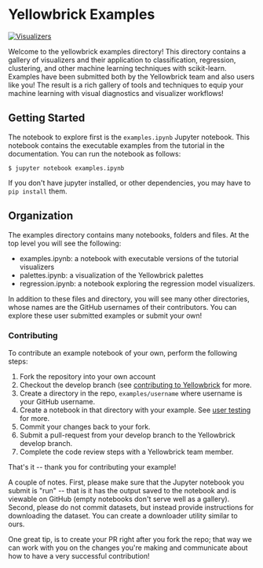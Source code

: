 # Yellowbrick Examples

[![Visualizers](..docs/images/readme/banner.png)](../docs/images/readme/banner.png)

Welcome to the yellowbrick examples directory! This directory contains a gallery of visualizers and their application to classification, regression, clustering, and other machine learning techniques with scikit-learn. Examples have been submitted both by the Yellowbrick team and also users like you! The result is a rich gallery of tools and techniques to equip your machine learning with visual diagnostics and visualizer workflows!

## Getting Started

The notebook to explore first is the `examples.ipynb` Jupyter notebook. This notebook contains the executable examples from the tutorial in the documentation. You can run the notebook as follows:

```
$ jupyter notebook examples.ipynb
```

If you don't have jupyter installed, or other dependencies, you may have to `pip install` them.

## Organization

The examples directory contains many notebooks, folders and files. At the top level you will see the following:

- examples.ipynb: a notebook with executable versions of the tutorial visualizers
- palettes.ipynb: a visualization of the Yellowbrick palettes
- regression.ipynb: a notebook exploring the regression model visualizers.

In addition to these files and directory, you will see many other directories, whose names are the GitHub usernames of their contributors. You can explore these user submitted examples or submit your own!

### Contributing

To contribute an example notebook of your own, perform the following steps:

1. Fork the repository into your own account
2. Checkout the develop branch (see [contributing to Yellowbrick](http://www.scikit-yb.org/en/latest/about.html#contributing) for more.
3. Create a directory in the repo, `examples/username` where username is your GitHub username.
4. Create a notebook in that directory with your example. See [user testing](http://www.scikit-yb.org/en/latest/evaluation.html) for more.
5. Commit your changes back to your fork.
6. Submit a pull-request from your develop branch to the Yellowbrick develop branch.
7. Complete the code review steps with a Yellowbrick team member.

That's it -- thank you for contributing your example!

A couple of notes. First, please make sure that the Jupyter notebook you submit is "run" -- that is it has the output saved to the notebook and is viewable on GitHub (empty notebooks don't serve well as a gallery). Second, please do not commit datasets, but instead provide instructions for downloading the dataset. You can create a downloader utility similar to ours.

One great tip, is to create your PR right after you fork the repo; that way we can work with you on the changes you're making and communicate about how to have a very successful contribution!
